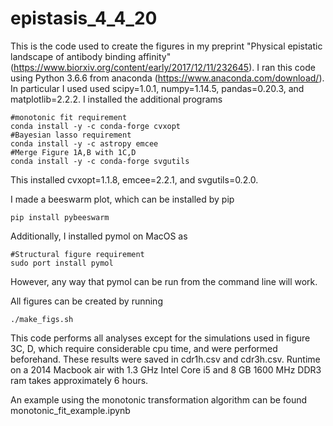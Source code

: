 # epistasis_4_4_20
This is the code used to create the figures in my preprint "Physical epistatic landscape of antibody binding affinity" (https://www.biorxiv.org/content/early/2017/12/11/232645). I ran this code using Python 3.6.6 from anaconda (https://www.anaconda.com/download/). In particular I used used scipy=1.0.1, numpy=1.14.5, pandas=0.20.3, and matplotlib=2.2.2. I installed the additional programs
```
#monotonic fit requirement
conda install -y -c conda-forge cvxopt
#Bayesian lasso requirement
conda install -y -c astropy emcee
#Merge Figure 1A,B with 1C,D
conda install -y -c conda-forge svgutils
```
This installed cvxopt=1.1.8, emcee=2.2.1, and svgutils=0.2.0. 

I made a beeswarm plot, which can be installed by pip
```
pip install pybeeswarm
```

Additionally, I installed pymol on MacOS as

```
#Structural figure requirement
sudo port install pymol
```
However, any way that pymol can be run from the command line will work.

All figures can be created by running
```
./make_figs.sh
```
This code performs all analyses except for the simulations used in figure 3C, D, which require considerable cpu time, and were performed beforehand. These results were saved in cdr1h.csv and cdr3h.csv. Runtime on a 2014 Macbook air with 1.3 GHz Intel Core i5 and 8 GB 1600 MHz DDR3 ram takes approximately 6 hours.

An example using the monotonic transformation algorithm can be found monotonic_fit_example.ipynb

